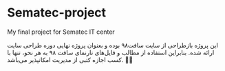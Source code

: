 # Sematec-project
My final project for Sematec IT center

این پروژه بازطراحی از سایت سافت۹۸ بوده و بعنوان پروژه نهایی دوره طراحی سایت ارائه شده. بنابراین استفاده از مطالب و فایل‌های تارنمای سافت ٩٨ به هر نحو، تنها با کسب اجازه کتبی از مدیریت امکانپذیر می‌باشد. 🙏🏻
